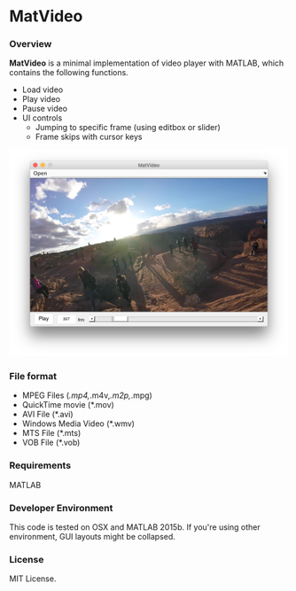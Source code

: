 # MatVideo

### Overview
**MatVideo** is a minimal implementation of video player with MATLAB, which contains the following functions. 

* Load video
* Play video
* Pause video
* UI controls
	* Jumping to specific frame (using editbox or slider)
	* Frame skips with cursor keys

![MatVideo example](MatVideo.png)

### File format
- MPEG Files (*.mp4,*.m4v,*.m2p,*.mpg)
- QuickTime movie (*.mov)
- AVI File (*.avi)
- Windows Media Video (*.wmv)
- MTS File (*.mts)
- VOB File (*.vob)

### Requirements
MATLAB

### Developer Environment
This code is tested on OSX and MATLAB 2015b. If you're using other environment, GUI layouts might be collapsed.

### License
MIT License.
